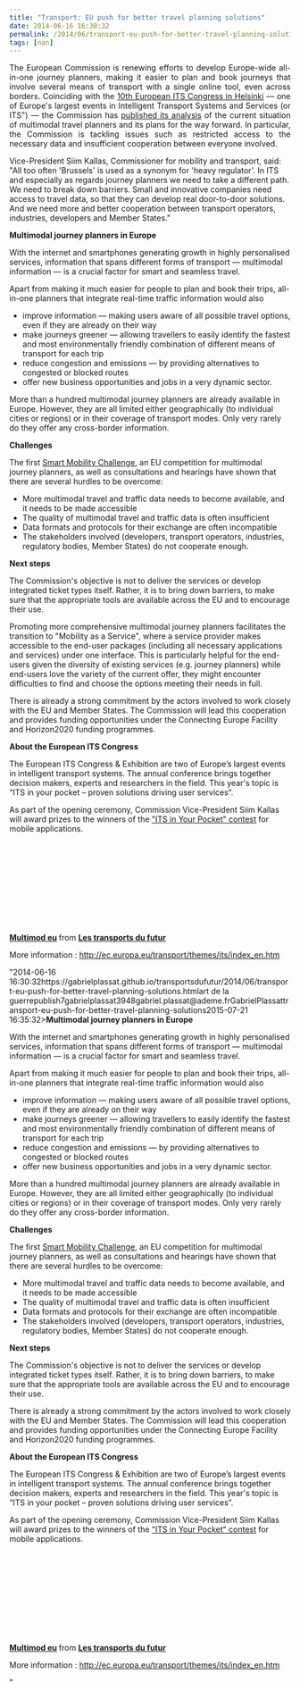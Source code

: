 ```yaml
---
title: "Transport: EU push for better travel planning solutions"
date: 2014-06-16 16:30:32
permalink: /2014/06/transport-eu-push-for-better-travel-planning-solutions.html
tags: [nan]
---
```


<p style="text-align: justify;">The European Commission is renewing efforts to develop Europe-wide all-in-one journey planners, making it easier to plan and book journeys that involve several means of transport with a single online tool, even across borders. Coinciding with the <a href="http://www.itsineurope.com/its10/">10th European ITS Congress in Helsinki</a> — one of Europe's largest events in Intelligent Transport Systems and Services (or ITS") — the Commission has <a href=""http://ec.europa.eu/transport/themes/its/doc/swd(2014)194.pdf"">published its analysis</a> of the current situation of multimodal travel planners and its plans for the way forward. In particular, the Commission is tackling issues such as restricted access to the necessary data and insufficient cooperation between everyone involved.</p> <p style=""text-align: justify>Vice-President Siim Kallas, Commissioner for mobility and transport, said: "All too often 'Brussels' is used as a synonym for 'heavy regulator'. In ITS and especially as regards journey planners we need to take a different path. We need to break down barriers. Small and innovative companies need access to travel data, so that they can develop real door-to-door solutions. And we need more and better cooperation between transport operators, industries, developers and Member States."</p> <p style=""text-align: justify></p>  <!--more-->  <p style=""text-align: justify><strong>Multimodal journey planners in Europe</strong></p> <p style=""text-align: justify>With the internet and smartphones generating growth in highly personalised services, information that spans different forms of transport — multimodal information — is a crucial factor for smart and seamless travel.</p> <p style=""text-align: justify>Apart from making it much easier for people to plan and book their trips, all-in-one planners that integrate real-time traffic information would also</p> <ul style=""text-align: justify> <li>improve information — making users aware of all possible travel options, even if they are already on their way</li> <li>make journeys greener — allowing travellers to easily identify the fastest and most environmentally friendly combination of different means of transport for each trip</li> <li>reduce congestion and emissions — by providing alternatives to congested or blocked routes</li> <li>offer new business opportunities and jobs in a very dynamic sector.</li> </ul> <p style=""text-align: justify>More than a hundred multimodal journey planners are already available in Europe. However, they are all limited either geographically (to individual cities or regions) or in their coverage of transport modes. Only very rarely do they offer any cross-border information.</p> <p style=""text-align: justify><strong>Challenges</strong></p> <p style=""text-align: justify>The first <a href=""http://europa.eu/rapid/press-release_IP-12-233_en.htm"">Smart Mobility Challenge</a>, an EU competition for multimodal journey planners, as well as consultations and hearings have shown that there are several hurdles to be overcome:</p> <ul style=""text-align: justify> <li>More multimodal travel and traffic data needs to become available, and it needs to be made accessible</li> <li>The quality of multimodal travel and traffic data is often insufficient</li> <li>Data formats and protocols for their exchange are often incompatible</li> <li>The stakeholders involved (developers, transport operators, industries, regulatory bodies, Member States) do not cooperate enough.</li> </ul> <p style=""text-align: justify><strong>Next steps</strong></p> <p style=""text-align: justify>The Commission's objective is not to deliver the services or develop integrated ticket types itself. Rather, it is to bring down barriers, to make sure that the appropriate tools are available across the EU and to encourage their use.</p> <p style=""text-align: justify>Promoting more comprehensive multimodal journey planners facilitates the transition to "Mobility as a Service", where a service provider makes accessible to the end-user packages (including all necessary applications and services) under one interface. This is particularly helpful for the end-users given the diversity of existing services (e.g. journey planners) while end-users love the variety of the current offer, they might encounter difficulties to find and choose the options meeting their needs in full.</p> <p style=""text-align: justify>There is already a strong commitment by the actors involved to work closely with the EU and Member States. The Commission will lead this cooperation and provides funding opportunities under the Connecting Europe Facility and Horizon2020 funding programmes.</p> <p style=""text-align: justify><strong>About the European ITS Congress</strong></p> <p style=""text-align: justify>The European ITS Congress & Exhibition are two of Europe’s largest events in intelligent transport systems. The annual conference brings together decision makers, experts and researchers in the field. This year's topic is “ITS in your pocket – proven solutions driving user services”.</p> <p style=""text-align: justify>As part of the opening ceremony, Commission Vice-President Siim Kallas will award prizes to the winners of the <a href=""http://www.itsineurope.com/its10/index.php/media-cat/news/16-10th-its-european-congress-helsinki/95-its-in-your-pocket-app-contest-finalists"">"ITS in Your Pocket" contest</a> for mobile applications.</p> <p><iframe allowfullscreen="""" frameborder=""0"" height=""511"" marginheight=""0"" marginwidth=""0"" scrolling=""no"" src=""http://www.slideshare.net/slideshow/embed_code/35923427"" style=""border: 1px solid #CCC border-width: 1px 1px 0 margin-bottom: 5px max-width: 100% width=""479""> </iframe></p> <div style=""margin-bottom: 5px><strong> <a href=""https://fr.slideshare.net/transportsdufutur/multimod-eu"" target=""_blank"" title=""Multimod eu"">Multimod eu</a> </strong> from <strong><a href=""http://www.slideshare.net/transportsdufutur"" target=""_blank"">Les transports du futur</a></strong></div> <p style=""text-align: justify>More information : <a href=""http://ec.europa.eu/transport/themes/its/index_en.htm"">http://ec.europa.eu/transport/themes/its/index_en.htm</a></p>"2014-06-16 16:30:32https://gabrielplassat.github.io/transportsdufutur/2014/06/transport-eu-push-for-better-travel-planning-solutions.htmlart de la guerrepublish7gabrielplassat3948gabriel.plassat@ademe.frGabrielPlassattransport-eu-push-for-better-travel-planning-solutions2015-07-21 16:35:32><strong>Multimodal journey planners in Europe</strong></p> <p style=""text-align: justify>With the internet and smartphones generating growth in highly personalised services, information that spans different forms of transport — multimodal information — is a crucial factor for smart and seamless travel.</p> <p style=""text-align: justify>Apart from making it much easier for people to plan and book their trips, all-in-one planners that integrate real-time traffic information would also</p> <ul style=""text-align: justify> <li>improve information — making users aware of all possible travel options, even if they are already on their way</li> <li>make journeys greener — allowing travellers to easily identify the fastest and most environmentally friendly combination of different means of transport for each trip</li> <li>reduce congestion and emissions — by providing alternatives to congested or blocked routes</li> <li>offer new business opportunities and jobs in a very dynamic sector.</li> </ul> <p style=""text-align: justify>More than a hundred multimodal journey planners are already available in Europe. However, they are all limited either geographically (to individual cities or regions) or in their coverage of transport modes. Only very rarely do they offer any cross-border information.</p> <p style=""text-align: justify><strong>Challenges</strong></p> <p style=""text-align: justify>The first <a href=""http://europa.eu/rapid/press-release_IP-12-233_en.htm"">Smart Mobility Challenge</a>, an EU competition for multimodal journey planners, as well as consultations and hearings have shown that there are several hurdles to be overcome:</p> <ul style=""text-align: justify> <li>More multimodal travel and traffic data needs to become available, and it needs to be made accessible</li> <li>The quality of multimodal travel and traffic data is often insufficient</li> <li>Data formats and protocols for their exchange are often incompatible</li> <li>The stakeholders involved (developers, transport operators, industries, regulatory bodies, Member States) do not cooperate enough.</li> </ul> <p style=""text-align: justify><strong>Next steps</strong></p> <p style=""text-align: justify>The Commission's objective is not to deliver the services or develop integrated ticket types itself. Rather, it is to bring down barriers, to make sure that the appropriate tools are available across the EU and to encourage their use.</p> <p style=""text-align: justifywhile end-users love the variety of the current offer, they might encounter difficulties to find and choose the options meeting their needs in full.</p> <p style=""text-align: justify>There is already a strong commitment by the actors involved to work closely with the EU and Member States. The Commission will lead this cooperation and provides funding opportunities under the Connecting Europe Facility and Horizon2020 funding programmes.</p> <p style=""text-align: justify><strong>About the European ITS Congress</strong></p> <p style=""text-align: justify>The European ITS Congress & Exhibition are two of Europe’s largest events in intelligent transport systems. The annual conference brings together decision makers, experts and researchers in the field. This year's topic is “ITS in your pocket – proven solutions driving user services”.</p> <p style=""text-align: justify>As part of the opening ceremony, Commission Vice-President Siim Kallas will award prizes to the winners of the <a href=""http://www.itsineurope.com/its10/index.php/media-cat/news/16-10th-its-european-congress-helsinki/95-its-in-your-pocket-app-contest-finalists"">"ITS in Your Pocket" contest</a> for mobile applications.</p> <p><iframe allowfullscreen="""" frameborder=""0"" height=""511"" marginheight=""0"" marginwidth=""0"" scrolling=""no"" src=""http://www.slideshare.net/slideshow/embed_code/35923427"" style=""border: 1px solid #CCCwidth=""479""> </iframe></p> <div style=""margin-bottom: 5px><strong> <a href=""https://fr.slideshare.net/transportsdufutur/multimod-eu"" target=""_blank"" title=""Multimod eu"">Multimod eu</a> </strong> from <strong><a href=""http://www.slideshare.net/transportsdufutur"" target=""_blank"">Les transports du futur</a></strong></div> <p style=""text-align: justify>More information : <a href=""http://ec.europa.eu/transport/themes/its/index_en.htm"">http://ec.europa.eu/transport/themes/its/index_en.htm</a></p>"
